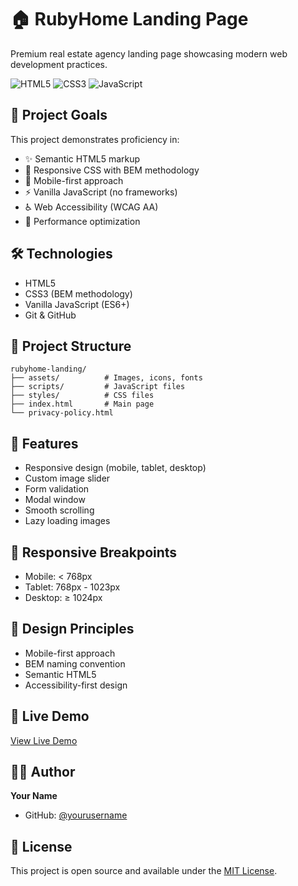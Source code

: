 # 🏠 RubyHome Landing Page

Premium real estate agency landing page showcasing modern web development practices.

![HTML5](https://img.shields.io/badge/HTML5-E34F26?style=for-the-badge&logo=html5&logoColor=white)
![CSS3](https://img.shields.io/badge/CSS3-1572B6?style=for-the-badge&logo=css3&logoColor=white)
![JavaScript](https://img.shields.io/badge/JavaScript-F7DF1E?style=for-the-badge&logo=javascript&logoColor=black)

## 🎯 Project Goals

This project demonstrates proficiency in:
- ✨ Semantic HTML5 markup
- 🎨 Responsive CSS with BEM methodology
- 📱 Mobile-first approach
- ⚡ Vanilla JavaScript (no frameworks)
- ♿ Web Accessibility (WCAG AA)
- 🚀 Performance optimization

## 🛠️ Technologies

- HTML5
- CSS3 (BEM methodology)
- Vanilla JavaScript (ES6+)
- Git & GitHub

## 📂 Project Structure
```
rubyhome-landing/
├── assets/          # Images, icons, fonts
├── scripts/         # JavaScript files
├── styles/          # CSS files
├── index.html       # Main page
└── privacy-policy.html
```

## 🚀 Features

- Responsive design (mobile, tablet, desktop)
- Custom image slider
- Form validation
- Modal window
- Smooth scrolling
- Lazy loading images

## 📱 Responsive Breakpoints

- Mobile: < 768px
- Tablet: 768px - 1023px
- Desktop: ≥ 1024px

## 🎨 Design Principles

- Mobile-first approach
- BEM naming convention
- Semantic HTML5
- Accessibility-first design

## 🔗 Live Demo

[View Live Demo](#) <!-- Добавь ссылку после деплоя -->

## 👨‍💻 Author

**Your Name**
- GitHub: [@yourusername](https://github.com/yourusername)

## 📄 License

This project is open source and available under the [MIT License](LICENSE).